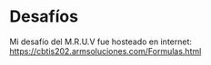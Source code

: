 # Desafíos 
Mi desafío del M.R.U.V fue hosteado en internet: https://cbtis202.armsoluciones.com/Formulas.html 
